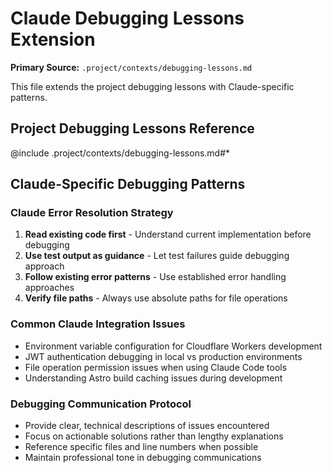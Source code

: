 # Claude Debugging Lessons Extension

**Primary Source:** `.project/contexts/debugging-lessons.md`

This file extends the project debugging lessons with Claude-specific patterns.

## Project Debugging Lessons Reference
@include .project/contexts/debugging-lessons.md#*

## Claude-Specific Debugging Patterns

### Claude Error Resolution Strategy
1. **Read existing code first** - Understand current implementation before debugging
2. **Use test output as guidance** - Let test failures guide debugging approach
3. **Follow existing error patterns** - Use established error handling approaches
4. **Verify file paths** - Always use absolute paths for file operations

### Common Claude Integration Issues
- Environment variable configuration for Cloudflare Workers development
- JWT authentication debugging in local vs production environments
- File operation permission issues when using Claude Code tools
- Understanding Astro build caching issues during development

### Debugging Communication Protocol
- Provide clear, technical descriptions of issues encountered
- Focus on actionable solutions rather than lengthy explanations
- Reference specific files and line numbers when possible
- Maintain professional tone in debugging communications